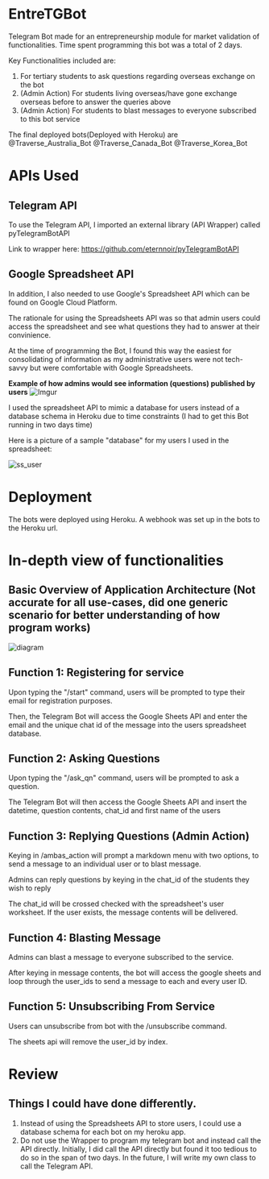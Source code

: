 # EntreTGBot
Telegram Bot made for an entrepreneurship module for market validation of functionalities. Time spent programming this bot was a total of 2 days.

Key Functionalities included are:
1) For tertiary students to ask questions regarding overseas exchange on the bot
2) (Admin Action) For students living overseas/have gone exchange overseas before to answer the queries above
3) (Admin Action) For students to blast messages to everyone subscribed to this bot service


The final deployed bots(Deployed with Heroku) are 
@Traverse_Australia_Bot
@Traverse_Canada_Bot
@Traverse_Korea_Bot

# APIs Used

## Telegram API
To use the Telegram API, I imported an external library (API Wrapper) called pyTelegramBotAPI

Link to wrapper here: https://github.com/eternnoir/pyTelegramBotAPI

## Google Spreadsheet API

In addition, I also needed to use Google's Spreadsheet API which can be found on Google Cloud Platform.

The rationale for using the Spreadsheets API was so that admin users could access the spreadsheet and see what questions they had to answer at their convinience. 

At the time of programming the Bot, I found this way the easiest for consolidating of information as my administrative users were not tech-savvy but were comfortable with Google Spreadsheets. 

__Example of how admins would see information (questions) published by users__
![Imgur](https://i.imgur.com/ZX2BCMB.png "Imgur")

I used the spreadsheet API to mimic a database for users instead of a database schema in Heroku due to time constraints (I had to get this Bot running in two days time)

Here is a picture of a sample "database" for my users I used in the spreadsheet:

![ss_user](https://i.imgur.com/qmRz8JN.png?2 "ss_user")  

# Deployment

The bots were deployed using Heroku. A webhook was set up in the bots to the Heroku url.

# In-depth view of functionalities 

## Basic Overview of Application Architecture (Not accurate for all use-cases, did one generic scenario for better understanding of how program works)

![diagram](https://i.imgur.com/pT2XHmt.png "diagram")

## Function 1: Registering for service

Upon typing the "/start" command, users will be prompted to type their email for registration purposes.

Then, the Telegram Bot will access the Google Sheets API and enter the email and the unique chat id of the message into the users spreadsheet database.

## Function 2: Asking Questions

Upon typing the "/ask_qn" command, users will be prompted to ask a question.

The Telegram Bot will then access the Google Sheets API and insert the datetime, question contents, chat_id and first name of the users

## Function 3: Replying Questions (Admin Action)
Keying in /ambas_action will prompt a markdown menu with two options, to send a message to an individual user or to blast message.

Admins can reply questions by keying in the chat_id of the students they wish to reply 

The chat_id will be crossed checked with the spreadsheet's user worksheet. If the user exists, the message contents will be delivered.

## Function 4: Blasting Message

Admins can blast a message to everyone subscribed to the service. 

After keying in message contents, the bot will access the google sheets and loop through the user_ids to send a message to each and every user ID.

## Function 5: Unsubscribing From Service

Users can unsubscribe from bot with the /unsubscribe command. 

The sheets api will remove the user_id by index.

# Review

## Things I could have done differently.

1. Instead of using the Spreadsheets API to store users, I could use a database schema for each bot on my heroku app. 
2. Do not use the Wrapper to program my telegram bot and instead call the API directly. Initially, I did call the API directly but found it too tedious to do so in the span of two days. In the future, I will write my own class to call the Telegram API.







